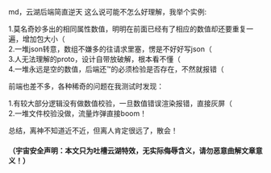 md，云湖后端简直逆天
这么说可能不怎么好理解，我举个实例:  

1.莫名奇妙多出的相同属性数值，明明在前面已经有了相应的数值却还要重复一遍，增加包大小（  
2.一堆json转意，数组不嫌多的往请求里塞，愣是不好好写json（  
3.人无法理解的proto，设计自带放破解，根本看不懂（  
4.一堆永远是空的数值，后端还™的必须检验是否存在，不然就报错（  

前端也差不多，各种稀奇的问题在我测试时发现：  

1.有较大部分逻辑没有做数值校验，一旦数值错误渲染报错，直接灰屏（  
2.一堆文件校验没做，流量炸弹直接boom！  

总结，离神不知道近不近，但离人肯定很远了，散会！  
#### （宇宙安全声明：本文只为吐槽云湖特效，无实际侮辱含义，请勿恶意曲解文章意义！）
